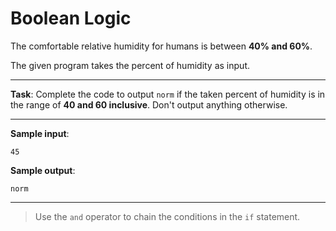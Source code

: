 # Boolean Logic

The comfortable relative humidity for humans is between **40% and 60%**. 

The given program takes the percent of humidity as input.

---

**Task**: Complete the code to output `norm` if the taken percent of humidity is in the range of **40 and 60 inclusive**. Don't output anything otherwise.

---

**Sample input**: 
```
45
```

**Sample output**: 
```
norm
```

---

>Use the `and` operator to chain the conditions in the `if` statement.
